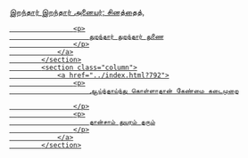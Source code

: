 <section class="column">
                <a href="../index.html?310">
                    <p>
                        இறந்தார் இறந்தார் அனையர்; சினத்தைத்,
                    </p>

                    <p>
                        துறந்தார் துறந்தார் துணை
                    </p>
                </a>
            </section>
            <section class="column">
                <a href="../index.html?792">
                    <p>
                        ஆய்ந்தாய்ந்து கொள்ளாதான் கேண்மை கடைமுறை

                    </p>
                    <p>
                        தான்சாம் துயரம் தரும்
                    </p>
                </a>
            </section>